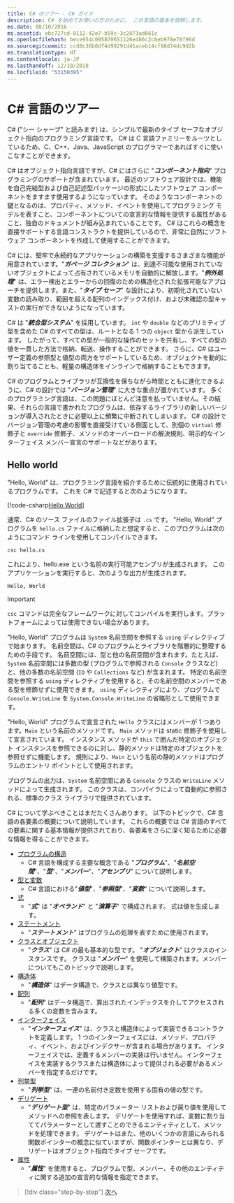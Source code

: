```yaml
---
title: C# のツアー - C# ガイド
description: C# を始めてお使いの方のために、 この言語の基本を説明します。
ms.date: 08/10/2016
ms.assetid: ebc727cd-8112-42e7-b59c-3c2873ad661c
ms.openlocfilehash: bece954c095870651126e486c2c6eb978e78f96d
ms.sourcegitcommit: ccd8c36b0d74d99291d41aceb14cf98d74dc9d2b
ms.translationtype: HT
ms.contentlocale: ja-JP
ms.lasthandoff: 12/10/2018
ms.locfileid: "53150395"
---
```

# <a name="a-tour-of-the-c-language"></a>C# 言語のツアー  

C# ("シー シャープ" と読みます) は、シンプルで最新のタイプ セーフなオブジェクト指向のプログラミング言語です。 C# は C 言語ファミリーをルーツとしているため、C、C++、Java、JavaScript のプログラマーであればすぐに使いこなすことができます。

C# はオブジェクト指向言語ですが、C# にはさらに "***コンポーネント指向***" プログラミングのサポートが含まれています。 最近のソフトウェア設計では、機能を自己完結型および自己記述型パッケージの形式にしたソフトウェア コンポーネントをますます使用するようになっています。 そのようなコンポーネントの鍵となるのは、プロパティ、メソッド、イベントを使用してプログラミング モデルを表すこと、コンポーネントについての宣言的な情報を提供する属性があること、独自のドキュメントが組み込まれていることです。 C# はこれらの概念を直接サポートする言語コンストラクトを提供しているので、非常に自然にソフトウェア コンポーネントを作成して使用することができます。

C# には、堅牢で永続的なアプリケーションの構築を支援するさまざまな機能が用意されています。"***ガベージ コレクション***" は、到達不可能な使用されていないオブジェクトによって占有されているメモリを自動的に解放します。"***例外処理***" は、エラー検出とエラーからの回復のための構造化された拡張可能なアプローチを提供します。また、"***タイプ セーフ***" な設計により、初期化されていない変数の読み取り、範囲を超える配列のインデックス付け、および未確認の型キャストの実行ができないようになっています。

C# は "***統合型システム***" を採用しています。 `int` や `double` などのプリミティブ型を含めた C# のすべての型は、ルートとなる 1 つの `object` 型から派生しています。 したがって、すべての型が一般的な操作のセットを共有し、すべての型の値を一貫した方法で格納、転送、操作することができます。 さらに、C# はユーザー定義の参照型と値型の両方をサポートしているため、オブジェクトを動的に割り当てることも、軽量の構造体をインラインで格納することもできます。

C# のプログラムとライブラリが互換性を保ちながら時間とともに進化できるように、C# の設計では "***バージョン管理***" に大きな重点が置かれています。 多くのプログラミング言語は、この問題にほとんど注意を払っていません。その結果、それらの言語で書かれたプログラムは、依存するライブラリの新しいバージョンが導入されたときに必要以上に頻繁に中断されてしまいます。 C# の設計でバージョン管理の考慮の影響を直接受けている側面として、別個の `virtual` 修飾子と `override` 修飾子、メソッドのオーバーロードの解決規則、明示的なインターフェイス メンバー宣言のサポートなどがあります。

## <a name="hello-world"></a>Hello world

"Hello, World" は、プログラミング言語を紹介するために伝統的に使用されているプログラムです。 これを C# で記述すると次のようになります。

[!code-csharp[Hello World](../../../samples/snippets/csharp/tour/hello/Program.cs#L1-L8)]

通常、C# のソース ファイルのファイル拡張子は `.cs` です。 "Hello, World" プログラムを `hello.cs` ファイルに格納したと想定すると、このプログラムは次のようにコマンド ラインを使用してコンパイルできます。

```console
csc hello.cs
```

これにより、hello.exe という名前の実行可能アセンブリが生成されます。 このアプリケーションを実行すると、次のような出力が生成されます。

```console
Hello, World
```

> [!IMPORTANT]
> `csc` コマンドは完全なフレームワークに対してコンパイルを実行します。プラットフォームによっては使用できない場合があります。


"Hello, World" プログラムは `System` 名前空間を参照する `using` ディレクティブで始まります。 名前空間は、C# のプログラムとライブラリを階層的に整理するための手段です。 名前空間には、型と他の名前空間が含まれます。たとえば、`System` 名前空間には多数の型 (プログラムで参照される `Console` クラスなど) と、他の多数の名前空間 (`IO` や `Collections` など) が含まれます。 特定の名前空間を参照する `using` ディレクティブを使用すると、その名前空間のメンバーである型を修飾せずに使用できます。 `using` ディレクティブにより、プログラムで `Console.WriteLine` を `System.Console.WriteLine` の省略形として使用できます。

"Hello, World" プログラムで宣言された `Hello` クラスにはメンバーが 1 つあります。`Main` という名前のメソッドです。 `Main` メソッドは static 修飾子を使用して宣言されています。 インスタンス メソッドが `this` で囲んだ特定のオブジェクト インスタンスを参照できるのに対し、静的メソッドは特定のオブジェクトを参照せずに機能します。 規則により、`Main` という名前の静的メソッドはプログラムのエントリ ポイントとして使用されます。

プログラムの出力は、`System` 名前空間にある `Console` クラスの `WriteLine` メソッドによって生成されます。 このクラスは、コンパイラによって自動的に参照される、標準のクラス ライブラリで提供されています。

C# について学ぶべきことはまだたくさんあります。  以下のトピックで、C# 言語の各要素の概要について説明しています。 これらの概要では C# 言語のすべての要素に関する基本情報が提供されており、各要素をさらに深く知るために必要な情報を得ることができます。

* [プログラムの構造](program-structure.md)
    - C# 言語を構成する主要な概念である "***プログラム***"、"***名前空間***"、"***型***"、"***メンバー***"、"***アセンブリ***" について説明します。
* [型と変数](types-and-variables.md)
    - C# 言語における"***値型***"、"***参照型***"、"***変数***" について説明します。
* [式](expressions.md)
    - "***式***" は "***オペランド***" と "***演算子***" で構成されます。 式は値を生成します。
* [ステートメント](statements.md)
    - "***ステートメント***" はプログラムの処理を表すために使用されます。
* [クラスとオブジェクト](classes-and-objects.md)
    - "***クラス***" は C# の最も基本的な型です。 "***オブジェクト***" はクラスのインスタンスです。 クラスは "***メンバー***" を使用して構築されます。メンバーについてもこのトピックで説明します。
* [構造体](structs.md)
    - "***構造体***" はデータ構造で、クラスとは異なり値型です。
* [配列](arrays.md)
    - "***配列***" はデータ構造で、算出されたインデックスを介してアクセスされる多くの変数を含みます。
* [インターフェイス](interfaces.md)
    - "***インターフェイス***" は、クラスと構造体によって実装できるコントラクトを定義します。 1 つのインターフェイスには、メソッド、プロパティ、イベント、およびインデクサーが含まれる場合があります。 インターフェイスでは、定義するメンバーの実装は行いません。インターフェイスを実装するクラスまたは構造体によって提供される必要があるメンバーを指定するだけです。
* [列挙型](enums.md)
    - "***列挙型***" は、一連の名前付き定数を使用する固有の値の型です。
* [デリゲート](delegates.md)
    - "***デリゲート型***" は、特定のパラメーター リストおよび戻り値を使用してメソッドへの参照を表します。 デリゲートを使用すれば、変数に割り当ててパラメーターとして渡すことのできるエンティティとして、メソッドを処理できます。 デリゲートはまた、他のいくつかの言語にみられる関数ポインターの概念に似ていますが、関数ポインターとは異なり、デリゲートはオブジェクト指向でタイプ セーフです。
* [属性](attributes.md)
    * "***属性***" を使用すると、プログラムで型、メンバー、その他のエンティティに関する追加の宣言的な情報を指定できます。

>[!div class="step-by-step"]
>[次へ](program-structure.md)